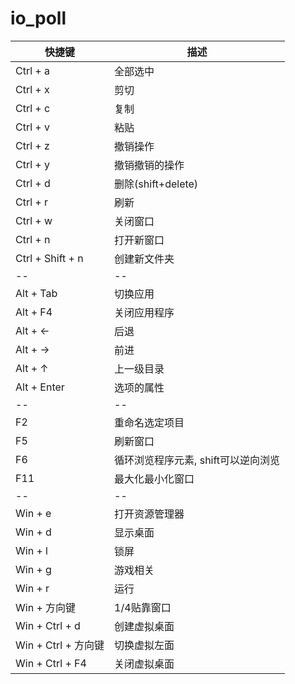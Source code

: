 # io_poll

快捷键|描述
--|--
Ctrl + a | 全部选中
Ctrl + x | 剪切
Ctrl + c | 复制
Ctrl + v | 粘贴
Ctrl + z | 撤销操作
Ctrl + y | 撤销撤销的操作
Ctrl + d | 删除(shift+delete)
Ctrl + r | 刷新
Ctrl + w | 关闭窗口
Ctrl + n | 打开新窗口
Ctrl + Shift + n | 创建新文件夹
--|--
Alt + Tab | 切换应用
Alt + F4 | 关闭应用程序
Alt + ← | 后退
Alt + → | 前进
Alt + ↑ | 上一级目录
Alt + Enter | 选项的属性
--|--
F2 | 重命名选定项目
F5 | 刷新窗口
F6 | 循环浏览程序元素, shift可以逆向浏览
F11 | 最大化最小化窗口
--|--
Win + e | 打开资源管理器
Win + d | 显示桌面
Win + l | 锁屏
Win + g | 游戏相关
Win + r | 运行
Win + 方向键 | 1/4贴靠窗口
Win + Ctrl + d | 创建虚拟桌面
Win + Ctrl + 方向键 | 切换虚拟左面
Win + Ctrl + F4 | 关闭虚拟桌面
